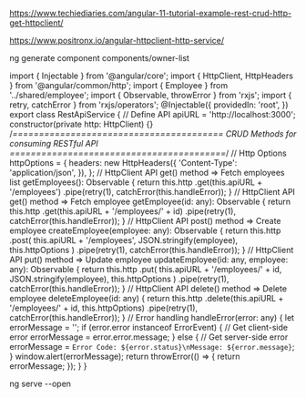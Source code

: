 https://www.techiediaries.com/angular-11-tutorial-example-rest-crud-http-get-httpclient/


https://www.positronx.io/angular-httpclient-http-service/

ng generate component components/owner-list

import { Injectable } from '@angular/core';
import { HttpClient, HttpHeaders } from '@angular/common/http';
import { Employee } from '../shared/employee';
import { Observable, throwError } from 'rxjs';
import { retry, catchError } from 'rxjs/operators';
@Injectable({
  providedIn: 'root',
})
export class RestApiService {
  // Define API
  apiURL = 'http://localhost:3000';
  constructor(private http: HttpClient) {}
  /*========================================
    CRUD Methods for consuming RESTful API
  =========================================*/
  // Http Options
  httpOptions = {
    headers: new HttpHeaders({
      'Content-Type': 'application/json',
    }),
  };
  // HttpClient API get() method => Fetch employees list
  getEmployees(): Observable<Employee> {
    return this.http
      .get<Employee>(this.apiURL + '/employees')
      .pipe(retry(1), catchError(this.handleError));
  }
  // HttpClient API get() method => Fetch employee
  getEmployee(id: any): Observable<Employee> {
    return this.http
      .get<Employee>(this.apiURL + '/employees/' + id)
      .pipe(retry(1), catchError(this.handleError));
  }
  // HttpClient API post() method => Create employee
  createEmployee(employee: any): Observable<Employee> {
    return this.http
      .post<Employee>(
        this.apiURL + '/employees',
        JSON.stringify(employee),
        this.httpOptions
      )
      .pipe(retry(1), catchError(this.handleError));
  }
  // HttpClient API put() method => Update employee
  updateEmployee(id: any, employee: any): Observable<Employee> {
    return this.http
      .put<Employee>(
        this.apiURL + '/employees/' + id,
        JSON.stringify(employee),
        this.httpOptions
      )
      .pipe(retry(1), catchError(this.handleError));
  }
  // HttpClient API delete() method => Delete employee
  deleteEmployee(id: any) {
    return this.http
      .delete<Employee>(this.apiURL + '/employees/' + id, this.httpOptions)
      .pipe(retry(1), catchError(this.handleError));
  }
  // Error handling
  handleError(error: any) {
    let errorMessage = '';
    if (error.error instanceof ErrorEvent) {
      // Get client-side error
      errorMessage = error.error.message;
    } else {
      // Get server-side error
      errorMessage = `Error Code: ${error.status}\nMessage: ${error.message}`;
    }
    window.alert(errorMessage);
    return throwError(() => {
      return errorMessage;
    });
  }
}

ng serve --open
